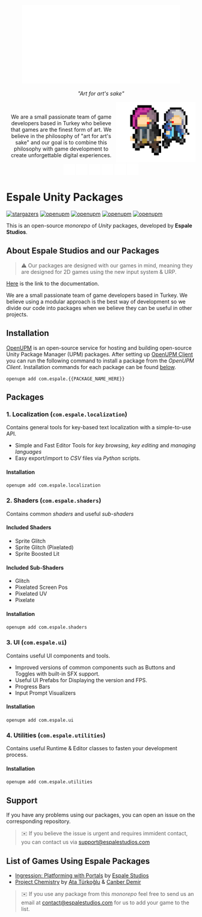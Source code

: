 <div align="center">

<img src="https://raw.githubusercontent.com/espale-studios/.github/main/profile/img/logo.png" alt="Logo" height="210"></h1>

<i>"Art for art's sake"</i>

<img src="https://raw.githubusercontent.com/espale-studios/website/main/img/home_hero.webp" align="right"
     alt="Size Limit logo by Anton Lovchikov" width="212" height="160">
<br/>

We are a small passionate team of game developers based in Turkey who believe that games are the finest form of art. We believe in the philosophy of "art for art's sake" and our goal is to combine this philosophy with game development to create unforgettable digital experiences.

<a href="https://www.youtube.com/@espalestudios"><img src="https://raw.githubusercontent.com/espale-studios/.github/main/profile/img/yt.svg" width=30 height=30></img></a>
<a href="https://twitter.com/EspaleStudios"><img src="https://raw.githubusercontent.com/espale-studios/.github/main/profile/img/tw.svg" width=30 height=30></img></a>
<a href="https://www.instagram.com/espale.studios/"><img src="https://raw.githubusercontent.com/espale-studios/.github/main/profile/img/ig.svg" width=30 height=30></img></a>
<a href="https://www.tiktok.com/@espale.studios"><img src="https://raw.githubusercontent.com/espale-studios/.github/main/profile/img/ti.svg" width=30 height=30></img></a>
<a href="https://www.linkedin.com/company/espale-studios"><img src="https://raw.githubusercontent.com/espale-studios/.github/main/profile/img/li.svg" width=30 height=30></img></a>
<a href="https://store.steampowered.com/publisher/EspaleStudios/"><img src="https://raw.githubusercontent.com/espale-studios/.github/main/profile/img/st.svg" width=30 height=30></img></a>

</div>

# **Espale Unity Packages**

[![stargazers](https://img.shields.io/github/stars/espale-studios/espale-unity-packages?style=flat&color=yellow)](https://github.com/espale-studios/espale-unity-packages/stargazers)
[![openupm](https://img.shields.io/npm/v/com.espale.localization?label=openupm%20(localization)&registry_uri=https://package.openupm.com)](https://openupm.com/packages/com.espale.localization/)
[![openupm](https://img.shields.io/npm/v/com.espale.shaders?label=openupm%20(shaders)&registry_uri=https://package.openupm.com)](https://openupm.com/packages/com.espale.shaders/)
[![openupm](https://img.shields.io/npm/v/com.espale.ui?label=openupm%20(UI)&registry_uri=https://package.openupm.com)](https://openupm.com/packages/com.espale.ui/)
[![openupm](https://img.shields.io/npm/v/com.espale.utilities?label=openupm%20(utilities)&registry_uri=https://package.openupm.com)](https://openupm.com/packages/com.espale.utilities/)

This is an open-source _monorepo_ of _Unity_ packages, developed by **Espale Studios**.

## About Espale Studios and our Packages

> ⚠️ Our packages are designed with our games in mind, meaning they are designed for 2D games using the new input system & URP.

[Here](https://github.com/espale-studios/espale-unity-packages/wiki) is the link to the documentation.

We are a small passionate team of game developers based in Turkey. We believe using a modular approach is the best way of development so we divide our code into packages when we believe they can be useful in other projects.

## Installation

[OpenUPM](https://github.com/openupm/openupm) is an open-source service for hosting and building open-source Unity Package Manager (UPM) packages. After setting up [OpenUPM Client](https://github.com/openupm/openupm-cli#openupm-cli) you can run the following command to install a package from the _OpenUPM Client_. Installation commands for each package can be found [below](#packages).

```console
openupm add com.espale.{{PACKAGE_NAME_HERE}}
```

## Packages

### 1. Localization (`com.espale.localization`)

Contains general tools for key-based text localization with a simple-to-use API.
- Simple and Fast Editor Tools for _key browsing_, _key editing_ and _managing languages_
- Easy export/import to _CSV_ files via _Python_ scripts.

#### Installation

```console
openupm add com.espale.localization
```

### 2. Shaders (`com.espale.shaders`)

Contains common _shaders_ and useful _sub-shaders_

#### Included Shaders
- Sprite Glitch
- Sprite Glitch (Pixelated)
- Sprite Boosted Lit

#### Included Sub-Shaders
- Glitch
- Pixelated Screen Pos
- Pixelated UV
- Pixelate

#### Installation

```console
openupm add com.espale.shaders
```

### 3. UI (`com.espale.ui`)

Contains useful UI components and tools.
- Improved versions of common components such as Buttons and Toggles with built-in SFX support.
- Useful UI Prefabs for Displaying the version and FPS.
- Progress Bars
- Input Prompt Visualizers

#### Installation

```console
openupm add com.espale.ui
```

### 4. Utilities (`com.espale.utilities`)

Contains useful Runtime & Editor classes to fasten your development process.

#### Installation

```console
openupm add com.espale.utilities
```

## Support

If you have any problems using our packages, you can open an issue on the corresponding repository.

> ✉️ If you believe the issue is urgent and requires immident contact, you can contact us via [support@espalestudios.com](mailto:support@espalestudios.com)

## List of Games Using Espale Packages

- [Ingression: Platforming with Portals](https://store.steampowered.com/app/1966970) by [Espale Studios](https://www.espalestudios.com)
- [Project Chemistry](https://store.steampowered.com/app/1270620) by [Ata Türkoğlu](https://github.com/AtaTrkgl) & [Canber Demir](https://www.linkedin.com/in/canberkdemir3/)

> ✉️ If you use any package from this _monorepo_ feel free to send us an email at  [contact@espalestudios.com](mailto:contact@espalestudios.com) for us to add your game to the list.
